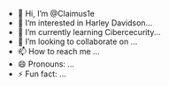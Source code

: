 - 👋 Hi, I’m @Claimus1e
- 👀 I’m interested in Harley Davidson...
- 🌱 I’m currently learning Cibercecurity...
- 💞️ I’m looking to collaborate on ...
- 📫 How to reach me ...
- 😄 Pronouns: ...
- ⚡ Fun fact: ...

<!---
Claimus1e/Claimus1e is a ✨ special ✨ repository because its `README.md` (this file) appears on your GitHub profile.
You can click the Preview link to take a look at your changes.
--->
